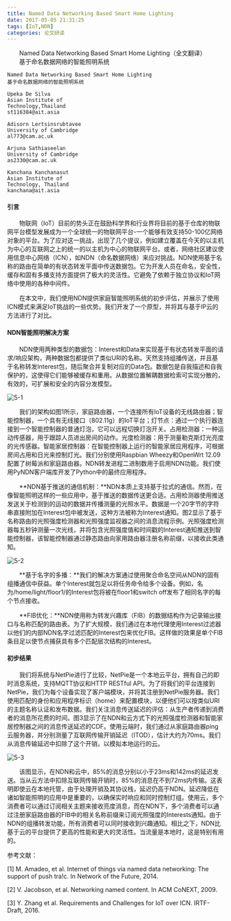 ```yaml
---
title: Named Data Networking Based Smart Home Lighting
date: 2017-05-05 21:31:25
tags: [IoT,NDN]
categories: 论文研读
---
```


　　Named Data Networking Based Smart Home Lighting（全文翻译）
　　基于命名数据网络的智能照明系统

<!-- more -->

```
Named Data Networking Based Smart Home Lighting
基于命名数据网络的智能照明系统

Upeka De Silva
Asian Institute of
Technology,Thailand
st116384@ait.asia

Adisorn Lertsinsrubtavee
University of Cambridge
al773@cam.ac.uk

Arjuna Sathiaseelan
University of Cambridge
as2330@cam.ac.uk

Kanchana Kanchanasut
Asian Institute of
Technology, Thailand
kanchana@ait.asia
```

#### 引言

　　物联网（IoT）目前的势头正在鼓励科学界和行业界将目前的基于仓库的物联网平台模型发展成为一个全球统一的物联网平台-一个能够有效支持50-100亿网络对象的平台。为了应对这一挑战，出现了几个提议，例如建立覆盖在今天的以主机为中心的互联网之上的统一的以主机为中心的物联网平台。或者，网络社区建议使用信息中心网络（ICN），如NDN（命名数据网络）来应对挑战。NDN使用基于名称的路由在简单的有状态转发平面中传送数据包。它为开发人员在命名，安全性，缓存和固有多播支持方面提供了极大的灵活性。它避免了依赖于独立协议和IoT网络中使用的各种中间件。

　　在本文中，我们使用NDN提供家庭智能照明系统的初步评估，并展示了使用ICN模式来满足IoT挑战的一些优势。我们开发了一个原型，并将其与基于IP云的方法进行了对比。

#### NDN智能照明解决方案

　　NDN使用两种类型的数据包：Interest和Data来实现基于有状态转发平面的请求/响应架构，两种数据包都提供了类似URI的名称。天然支持组播传送，并且基于名称转发Interest包，随后聚合并复制对应的Data包。数据包是自我描述和自我保护的，这使得它们能够被缓存和重用。从数据位置解耦数据检索可实现分散的，有效的，可扩展和安全的内容分发模型。

![5-1](http://ohe7ixo05.bkt.clouddn.com/2017/5/5-1.png)

　　我们的架构如图1所示，家庭路由器，一个连接所有IoT设备的无线路由器；智能控制器，一个具有无线接口（802.11g）的IoT平台；灯节点：通过一个执行器连接到一个智能控制器的普通灯泡，它可以远程切换灯泡开关。占用检测器：一种运动传感器，用于跟踪人员进出房间的动作。光度检测器：用于测量勒克斯灯光亮度的光传感器。智能家居控制器：在智能控制器上运行的智能家居应用程序，可根据房间占用和日光来控制灯光。我们分别使用Raspbian Wheezy和OpenWrt 12.09配置了树莓派和家庭路由器。NDN转发进程二进制数用于启用NDN功能。我们使用PyNDN客户端库开发了Python中的最终应用程序。

　　**NDN基于推送的通信机制：**NDN本质上支持基于拉式的通信。然而，在像智能照明这样的一些应用中，基于推送的数据传送更合适。占用检测器使用推送发送关于检测到的运动的数据并传播测量的光照水平。数据是一个20字节的字符串直接附加在Interest包中被发送，这种方法被称为Interest通知。图2显示了基于名称路由的光照强度检测器和光照强度监视器之间的消息流程示例。光照强度检测器每五秒钟测量一次光线，并将包含光照强度值和时间戳的Interest通知推送到智能控制器，该智能控制器通过静态路由向家用路由器注册名称前缀，以接收此类通知。

![5-2](http://ohe7ixo05.bkt.clouddn.com/2017/5/5-2.png)

　　**基于名字的多播：**我们的解决方案通过使用聚合命名空间从NDN的固有组播通信中获益。单个Interest就包足以将任务命令给多个设备。例如，名为/home/light/floor1/的Interest包将被在floor1和switch off发布了相同名字的每个节点接收。

　　**FIB优化：**NDN使用称为转发兴趣库（FIB）的数据结构作为记录输出接口与名称匹配的路由表。为了扩大规模，我们通过在本地代理使用Interest过滤器以他们的内部NDN名字过滤匹配的Interest包来优化FIB。这样做的效果是单个FIB条目足以使节点捕获具有多个匹配层次结构的Interest。

#### 初步结果

　　我们将系统与NetPie进行了比较，NetPie是一个本地云平台，拥有自己的即时消息系统，支持MQTT协议和HTTP RESTful API。为了将我们的平台连接到NetPie，我们为每个设备实现了客户端模块，并将其注册到NetPie服务器。我们使用匹配的身份和应用程序标识（home）来配置模块，以便他们可以按类似URI的主题名称认证和发布数据。我们关注消息传送延迟的评估：从生产者传递到消费者的消息所花费的时间。图3显示了在NDN和云方式下的光照强度检测器和智能家居控制器之间的消息传送延迟的CDF。使用云端时，我们通过从家庭路由器ping云服务器，并分别测量了互联网传输开销延迟（ITOD），估计大约为70ms。我们从消息传输延迟中扣除了这个开销，以模拟本地运行的云。

![5-3](http://ohe7ixo05.bkt.clouddn.com/2017/5/5-3.png)

　　该图显示，在NDN和云中，85%的消息分别以小于23ms和142ms的延迟发送。当从云方法中扣除互联网传输开销时，85%的消息在不到72ms内传输。这表明即使云在本地托管，由于处理开销及其协议栈，延迟仍高于NDN。延迟降低在诸如智能照明的应用中是重要的，以确保实时响应和同时控制灯组。使用云，多个消费者可以通过订阅相关主题来接收亮度消息，而在NDN下，多个消费者可以通过注册家庭路由器的FIB中的相关名称前缀来订阅光照强度的Interests通知。由于NDN的组播转发功能，所有消费者可以同时接收到兴趣通知。相比之下，NDN比基于云的平台提供了更高的性能和更大的灵活性。当流量是本地时，这是特别有用的。

参考文献：

[1] M. Amadeo, et al. Internet of things via named data networking: The support of push tra!c. In Network of the Future, 2014.

[2] V. Jacobson, et al. Networking named content. In ACM CoNEXT, 2009.

[3] Y. Zhang et al. Requirements and Challenges for IoT over ICN. IRTF-Draft, 2016.
